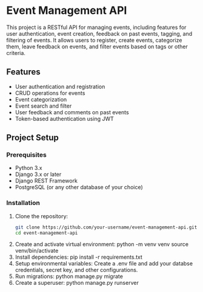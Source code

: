 # Event Management API
This project is a RESTful API for managing events, including features for user authentication, event creation, feedback on past events, tagging, and filtering of events. It allows users to register, create events, categorize them, leave feedback on events, and filter events based on tags or other criteria.

## Features

- User authentication and registration
- CRUD operations for events
- Event categorization
- Event search and filter
- User feedback and comments on past events
- Token-based authentication using JWT

## Project Setup

### Prerequisites

- Python 3.x
- Django 3.x or later
- Django REST Framework
- PostgreSQL (or any other database of your choice)

### Installation

1. Clone the repository:
   ```bash
   git clone https://github.com/your-username/event-management-api.git
   cd event-management-api
2. Create and activate virtual environment:
    python -m venv venv
    source venv/bin/activate  
3. Install dependencies:
    pip install -r requirements.txt
4. Setup environmental variables: Create a .env file and add your databse credentials, secret key, and other configurations.
5. Run migrations:
    python manage.py migrate
6. Create a superuser:
    python manage.py runserver

